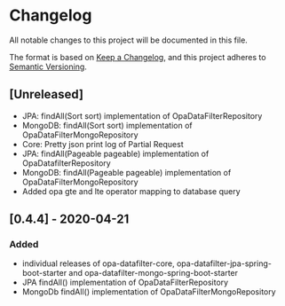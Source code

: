 # Changelog
All notable changes to this project will be documented in this file.

The format is based on [Keep a Changelog](https://keepachangelog.com/en/1.0.0/),
and this project adheres to [Semantic Versioning](https://semver.org/spec/v2.0.0.html).

## [Unreleased]
- JPA: findAll(Sort sort) implementation of OpaDataFilterRepository
- MongoDB: findAll(Sort sort) implementation of OpaDataFilterMongoRepository
- Core: Pretty json print log of Partial Request
- JPA: findAll(Pageable pageable) implementation of OpaDatafilterRepository
- MongoDB: findAll(Pageable pageable) implementation of OpaDataFilterMongoRepository
- Added opa gte and lte operator mapping to database query

## [0.4.4] - 2020-04-21
### Added
- individual releases of opa-datafilter-core, opa-datafilter-jpa-spring-boot-starter and opa-datafilter-mongo-spring-boot-starter
- JPA findAll() implementation of OpaDataFilterRepository
- MongoDb findAll() implementation of OpaDataFilterMongoRepository
